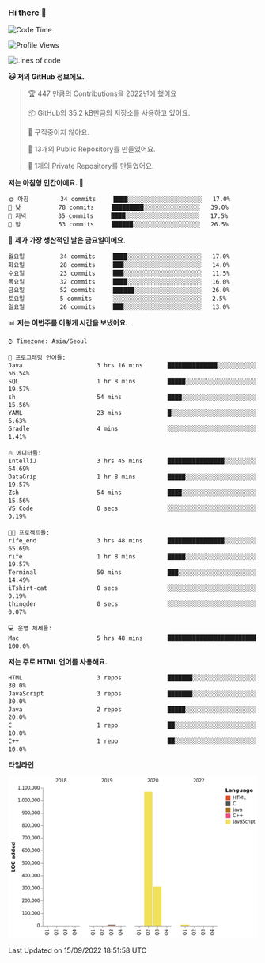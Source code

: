 ### Hi there 👋

<!--
**otm0937/otm0937** is a ✨ _special_ ✨ repository because its `README.md` (this file) appears on your GitHub profile.

Here are some ideas to get you started:

- 🔭 I’m currently working on ...
- 🌱 I’m currently learning ...
- 👯 I’m looking to collaborate on ...
- 🤔 I’m looking for help with ...
- 💬 Ask me about ...
- 📫 How to reach me: ...
- 😄 Pronouns: ...
- ⚡ Fun fact: ...
-->

  <!--START_SECTION:waka-->
![Code Time](http://img.shields.io/badge/Code%20Time-384%20hrs%2051%20mins-blue)

![Profile Views](http://img.shields.io/badge/Profile%20Views-0-blue)

![Lines of code](https://img.shields.io/badge/%EC%A0%80%EB%8A%94%20%EC%97%AC%ED%83%9C%EA%B9%8C%EC%A7%80%20-1%20Million%20%EC%A4%84%EC%9D%98%20%EC%BD%94%EB%93%9C%EB%A5%BC%20%EC%9E%91%EC%84%B1%ED%96%88%EC%96%B4%EC%9A%94.-blue)

**🐱 저의 GitHub 정보에요.** 

> 🏆 447 만큼의 Contributions을 2022년에 했어요
 > 
> 📦 GitHub의 35.2 kB만큼의 저장소를 사용하고 있어요. 
 > 
> 🚫 구직중이지 않아요.
 > 
> 📜 13개의 Public Repository를 만들었어요. 
 > 
> 🔑 1개의 Private Repository를 만들었어요. 
 > 
**저는 아침형 인간이에요. 🐤** 

```text
🌞 아침         34 commits     ████░░░░░░░░░░░░░░░░░░░░░   17.0% 
🌆 낮　         78 commits     █████████░░░░░░░░░░░░░░░░   39.0% 
🌃 저녁         35 commits     ████░░░░░░░░░░░░░░░░░░░░░   17.5% 
🌙 밤　         53 commits     ██████░░░░░░░░░░░░░░░░░░░   26.5%

```
📅 **제가 가장 생산적인 날은 금요일이에요.** 

```text
월요일          34 commits     ████░░░░░░░░░░░░░░░░░░░░░   17.0% 
화요일          28 commits     ███░░░░░░░░░░░░░░░░░░░░░░   14.0% 
수요일          23 commits     ███░░░░░░░░░░░░░░░░░░░░░░   11.5% 
목요일          32 commits     ████░░░░░░░░░░░░░░░░░░░░░   16.0% 
금요일          52 commits     ██████░░░░░░░░░░░░░░░░░░░   26.0% 
토요일          5 commits      ░░░░░░░░░░░░░░░░░░░░░░░░░   2.5% 
일요일          26 commits     ███░░░░░░░░░░░░░░░░░░░░░░   13.0%

```


📊 **저는 이번주를 이렇게 시간을 보냈어요.** 

```text
⌚︎ Timezone: Asia/Seoul

💬 프로그래밍 언어들: 
Java                     3 hrs 16 mins       ██████████████░░░░░░░░░░░   56.54% 
SQL                      1 hr 8 mins         █████░░░░░░░░░░░░░░░░░░░░   19.57% 
sh                       54 mins             ████░░░░░░░░░░░░░░░░░░░░░   15.56% 
YAML                     23 mins             █░░░░░░░░░░░░░░░░░░░░░░░░   6.63% 
Gradle                   4 mins              ░░░░░░░░░░░░░░░░░░░░░░░░░   1.41%

🔥 에디터들: 
IntelliJ                 3 hrs 45 mins       ████████████████░░░░░░░░░   64.69% 
DataGrip                 1 hr 8 mins         █████░░░░░░░░░░░░░░░░░░░░   19.57% 
Zsh                      54 mins             ████░░░░░░░░░░░░░░░░░░░░░   15.56% 
VS Code                  0 secs              ░░░░░░░░░░░░░░░░░░░░░░░░░   0.19%

🐱‍💻 프로젝트들: 
rife_end                 3 hrs 48 mins       ████████████████░░░░░░░░░   65.69% 
rife                     1 hr 8 mins         █████░░░░░░░░░░░░░░░░░░░░   19.57% 
Terminal                 50 mins             ███░░░░░░░░░░░░░░░░░░░░░░   14.49% 
iTshirt-cat              0 secs              ░░░░░░░░░░░░░░░░░░░░░░░░░   0.19% 
thingder                 0 secs              ░░░░░░░░░░░░░░░░░░░░░░░░░   0.07%

💻 운영 체제들: 
Mac                      5 hrs 48 mins       █████████████████████████   100.0%

```

**저는 주로 HTML 언어를 사용해요.** 

```text
HTML                     3 repos             ███████░░░░░░░░░░░░░░░░░░   30.0% 
JavaScript               3 repos             ███████░░░░░░░░░░░░░░░░░░   30.0% 
Java                     2 repos             █████░░░░░░░░░░░░░░░░░░░░   20.0% 
C                        1 repo              ██░░░░░░░░░░░░░░░░░░░░░░░   10.0% 
C++                      1 repo              ██░░░░░░░░░░░░░░░░░░░░░░░   10.0%

```


**타임라인**

![Chart not found](https://raw.githubusercontent.com/otm0937/otm0937/main/charts/bar_graph.png) 


 Last Updated on 15/09/2022 18:51:58 UTC
<!--END_SECTION:waka-->
